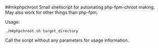 ##mkphpchroot
Small shellscript for automating php-fpm-chroot making. May also work for other things than php-fpm.

Usage:
```
./mkphpchroot.sh target_directory
```
Call the script without any parameters for usage information.
